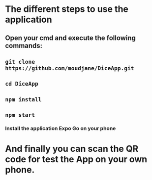 # The different steps to use the application

## Open your cmd and execute the following commands:
## ```git clone https://github.com/moudjane/DiceApp.git```

## ```cd DiceApp```

## ```npm install```

## ```npm start```

### Install the application Expo Go on your phone

# And finally you can scan the QR code for test the App on your own phone.
